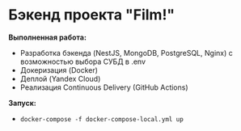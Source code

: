 # Бэкенд проекта "Film!"
**Выполненная работа:**
* Разработка бэкенда (NestJS, MongoDB, PostgreSQL, Nginx) с возможностью выбора СУБД в .env
* Докеризация (Docker)
* Деплой (Yandex Cloud)
* Реализация Continuous Delivery (GitHub Actions)

**Запуск:**
* `docker-compose -f docker-compose-local.yml up`
